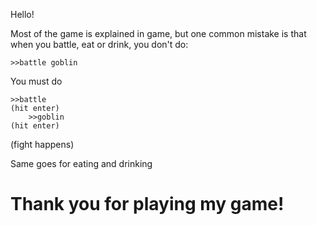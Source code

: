 Hello!

Most of the game is explained in game, but one common mistake is that when you battle, eat or drink, you don't do:

    >>battle goblin
 
You must do

    >>battle 
    (hit enter)
        >>goblin
    (hit enter)
    
(fight happens)

Same goes for eating and drinking

Thank you for playing my game!
===
